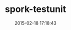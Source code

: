 ---
layout: post
title:  "spork-testunit"
repo:   "timcharper/spork-testunit"
date:   2015-02-18 17:18:43
gemurl: http://github.com/timcharper/spork-testunit
---